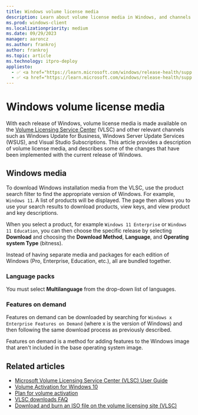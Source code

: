 ```yaml
---
title: Windows volume license media
description: Learn about volume license media in Windows, and channels such as the Volume License Service Center (VLSC).
ms.prod: windows-client
ms.localizationpriority: medium
ms.date: 09/29/2023
manager: aaroncz
ms.author: frankroj
author: frankroj
ms.topic: article
ms.technology: itpro-deploy
appliesto:
  - ✅ <a href="https://learn.microsoft.com/windows/release-health/supported-versions-windows-client" target="_blank">Windows 10</a>
  - ✅ <a href="https://learn.microsoft.com/windows/release-health/supported-versions-windows-client" target="_blank">Windows 11</a>
---
```


# Windows volume license media

With each release of Windows, volume license media is made available on the [Volume Licensing Service Center](https://www.microsoft.com/vlsc) (VLSC) and other relevant channels such as Windows Update for Business, Windows Server Update Services (WSUS), and Visual Studio Subscriptions. This article provides a description of volume license media, and describes some of the changes that have been implemented with the current release of Windows.

## Windows media

To download Windows installation media from the VLSC, use the product search filter to find the appropriate version of Windows. For example, `Windows 11`.  A list of products will be displayed. The page then allows you to use your search results to download products, view keys, and view product and key descriptions.

When you select a product, for example `Windows 11 Enterprise` or `Windows 11 Education`, you can then choose the specific release by selecting **Download** and choosing the **Download Method**, **Language**, and **Operating system Type** (bitness).

Instead of having separate media and packages for each edition of Windows (Pro, Enterprise, Education, etc.), all are bundled together.

### Language packs

You must select **Multilanguage** from the drop-down list of languages.

### Features on demand

Features on demand can be downloaded by searching for `Windows x Enterprise Features on Demand` (where x is the version of Windows) and then following the same download process as previously described.

Features on demand is a method for adding features to the Windows image that aren't included in the base operating system image.

## Related articles

- [Microsoft Volume Licensing Service Center (VLSC) User Guide](https://www.microsoft.com/download/details.aspx?id=10585)
- [Volume Activation for Windows 10](./volume-activation/volume-activation-windows-10.md)
- [Plan for volume activation](./volume-activation/plan-for-volume-activation-client.md)
- [VLSC downloads FAQ](https://www.microsoft.com/Licensing/servicecenter/Help/FAQDetails.aspx?id=150)
- [Download and burn an ISO file on the volume licensing site (VLSC)](/troubleshoot/windows-client/deployment/iso-file-on-vlsc)

